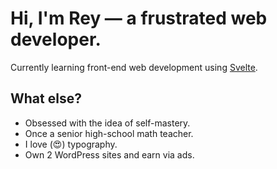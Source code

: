 # Hi, I'm Rey — a frustrated web developer.

Currently learning front-end web development using [Svelte](https://github.com/sveltejs).

## What else?
* Obsessed with the idea of self-mastery.
* Once a senior high-school math teacher.
* I love (😍) typography.
* Own 2 WordPress sites and earn via ads.

<!--
**reyortilla/reyortilla** is a ✨ _special_ ✨ repository because its `README.md` (this file) appears on your GitHub profile.

Here are some ideas to get you started:

- 🔭 I’m currently working on ...
- 🌱 I’m currently learning ...
- 👯 I’m looking to collaborate on ...
- 🤔 I’m looking for help with ...
- 💬 Ask me about ...
- 📫 How to reach me: ...
- 😄 Pronouns: ...
- ⚡ Fun fact: ...
-->
